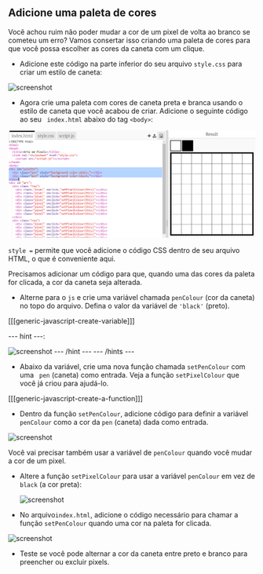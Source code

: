 ## Adicione uma paleta de cores

Você achou ruim não poder mudar a cor de um pixel de volta ao branco se cometeu um erro? Vamos consertar isso criando uma paleta de cores para que você possa escolher as cores da caneta com um clique.

+ Adicione este código na parte inferior do seu arquivo ` style.css ` para criar um estilo de caneta:

![screenshot](images/pixel-art-pen.png)

+ Agora crie uma paleta com cores de caneta preta e branca usando o estilo de caneta que você acabou de criar. Adicione o seguinte código ao seu ` index.html` abaixo do tag `<body>`:

![screenshot](images/pixel-art-palette.png)

`style =` permite que você adicione o código CSS dentro de seu arquivo HTML, o que é conveniente aqui.

Precisamos adicionar um código para que, quando uma das cores da paleta for clicada, a cor da caneta seja alterada.

+ Alterne para o `js` e crie uma variável chamada `penColour` (cor da caneta) no topo do arquivo. Defina o valor da variável de `'black'` (preto).

[[[generic-javascript-create-variable]]]

\--- hint \---:

![screenshot](images/pixel-art-pencolour.png) \--- /hint \--- \--- /hints \---

+ Abaixo da variável, crie uma nova função chamada ` setPenColour ` com uma ` pen` (caneta) como entrada. Veja a função ` setPixelColour ` que você já criou para ajudá-lo.

[[[generic-javascript-create-a-function]]]

+ Dentro da função `setPenColour`, adicione código para definir a variável `penColour` como a cor da `pen` (caneta) dada como entrada.

![screenshot](images/pixel-art-set-pen.png)

Você vai precisar também usar a variável de `penColour` quando você mudar a cor de um pixel.

+ Altere a função ` setPixelColour ` para usar a variável ` penColour ` em vez de ` black ` (a cor preta):
    
    ![screenshot](images/pixel-art-use-pen.png)

+ No arquivo` index.html `, adicione o código necessário para chamar a função ` setPenColour ` quando uma cor na paleta for clicada.

![screenshot](images/pixel-art-palette-onclick.png)

+ Teste se você pode alternar a cor da caneta entre preto e branco para preencher ou excluir pixels.
